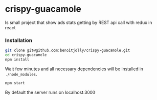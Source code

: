# crispy-guacamole
Is small project that show ads stats getting by REST api call with redux in react
### Installation

``` bash
git clone git@github.com:benoitjolly/crispy-guacamole.git
cd crispy-guacamole
npm install
```

Wait few minutes and all necessary dependencies will be installed in `./node_modules`.

``` bash
npm start
```
By default the server runs on localhost:3000
